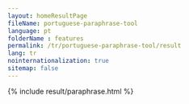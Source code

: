 ```yaml
---
layout: homeResultPage
fileName: portuguese-paraphrase-tool
language: pt
folderName : features
permalink: /tr/portuguese-paraphrase-tool/result
lang: tr
nointernationalization: true
sitemap: false
---
```

{% include result/paraphrase.html %}

<script src="/js/result/paraprashing.js" data-foldername="{{page.folderName}}" data-lang="{{page.lang}}"></script>